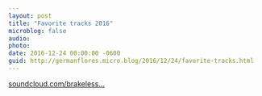 ```yaml
---
layout: post
title: "Favorite tracks 2016"
microblog: false
audio: 
photo: 
date: 2016-12-24 00:00:00 -0600
guid: http://germanflores.micro.blog/2016/12/24/favorite-tracks.html
---
```

[soundcloud.com/brakeless...](https://soundcloud.com/brakeless/sets/best2016)
